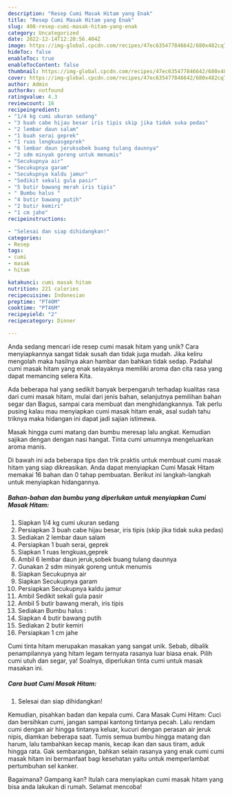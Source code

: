 ```yaml
---
description: "Resep Cumi Masak Hitam yang Enak"
title: "Resep Cumi Masak Hitam yang Enak"
slug: 408-resep-cumi-masak-hitam-yang-enak
category: Uncategorized
date: 2022-12-14T12:20:56.404Z
image: https://img-global.cpcdn.com/recipes/47ec635477846642/680x482cq70/cumi-masak-hitam-foto-resep-utama.jpg
hideToc: false
enableToc: true
enableTocContent: false
thumbnail: https://img-global.cpcdn.com/recipes/47ec635477846642/680x482cq70/cumi-masak-hitam-foto-resep-utama.jpg
cover: https://img-global.cpcdn.com/recipes/47ec635477846642/680x482cq70/cumi-masak-hitam-foto-resep-utama.jpg
author: Admin
authorAv: notfound
ratingvalue: 4.3
reviewcount: 16
recipeingredient:
- "1/4 kg cumi ukuran sedang"
- "3 buah cabe hijau besar iris tipis skip jika tidak suka pedas"
- "2 lembar daun salam"
- "1 buah serai geprek"
- "1 ruas lengkuasgeprek"
- "6 lembar daun jeruksobek buang tulang daunnya"
- "2 sdm minyak goreng untuk menumis"
- "Secukupnya air"
- "Secukupnya garam"
- "Secukupnya kaldu jamur"
- "Sedikit sekali gula pasir"
- "5 butir bawang merah iris tipis"
- " Bumbu halus "
- "4 butir bawang putih"
- "2 butir kemiri"
- "1 cm jahe"
recipeinstructions:

- "Selesai dan siap dihidangkan!"
categories:
- Resep
tags:
- cumi
- masak
- hitam

katakunci: cumi masak hitam 
nutrition: 221 calories
recipecuisine: Indonesian
preptime: "PT40M"
cooktime: "PT46M"
recipeyield: "2"
recipecategory: Dinner

---
```





Anda sedang mencari ide resep cumi masak hitam yang unik? Cara menyiapkannya sangat tidak susah dan tidak juga mudah. Jika keliru mengolah maka hasilnya akan hambar dan bahkan tidak sedap. Padahal cumi masak hitam yang enak selayaknya memiliki aroma dan cita rasa yang dapat memancing selera Kita.





Ada beberapa hal yang sedikit banyak berpengaruh terhadap kualitas rasa dari cumi masak hitam, mulai dari jenis bahan, selanjutnya pemilihan bahan segar dan Bagus, sampai cara membuat dan menghidangkannya. Tak perlu pusing kalau mau menyiapkan cumi masak hitam enak,      asal sudah tahu triknya maka hidangan ini dapat jadi sajian istimewa.














Masak hingga cumi matang dan bumbu meresap lalu angkat. Kemudian sajikan dengan dengan nasi hangat. Tinta cumi umumnya mengeluarkan aroma manis.






Di bawah ini ada beberapa tips dan trik praktis untuk membuat cumi masak hitam yang siap dikreasikan. Anda dapat menyiapkan Cumi Masak Hitam memakai 16 bahan dan 0 tahap pembuatan. Berikut ini langkah-langkah untuk menyiapkan hidangannya.

<!--inarticleads1-->

##### Bahan-bahan dan bumbu yang diperlukan untuk menyiapkan Cumi Masak Hitam:

1. Siapkan 1/4 kg cumi ukuran sedang
1. Persiapkan 3 buah cabe hijau besar, iris tipis (skip jika tidak suka pedas)
1. Sediakan 2 lembar daun salam
1. Persiapkan 1 buah serai, geprek
1. Siapkan 1 ruas lengkuas,geprek
1. Ambil 6 lembar daun jeruk,sobek buang tulang daunnya
1. Gunakan 2 sdm minyak goreng untuk menumis
1. Siapkan Secukupnya air
1. Siapkan Secukupnya garam
1. Persiapkan Secukupnya kaldu jamur
1. Ambil Sedikit sekali gula pasir
1. Ambil 5 butir bawang merah, iris tipis
1. Sediakan  Bumbu halus :
1. Siapkan 4 butir bawang putih
1. Sediakan 2 butir kemiri
1. Persiapkan 1 cm jahe


Cumi tinta hitam merupakan masakan yang sangat unik. Sebab, dibalik penampilannya yang hitam legam ternyata rasanya luar biasa enak. Pilih cumi utuh dan segar, ya! Soalnya, diperlukan tinta cumi untuk masak masakan ini. 

<!--inarticleads2-->

##### Cara buat Cumi Masak Hitam:


1. Selesai dan siap dihidangkan!

Kemudian, pisahkan badan dan kepala cumi. Cara Masak Cumi Hitam: Cuci dan bersihkan cumi, jangan sampai kantong tintanya pecah. Lalu rendam cumi dengan air hingga tintanya keluar, kucuri dengan perasan air jeruk nipis, diamkan beberapa saat. Tumis semua bumbu hingga matang dan harum, lalu tambahkan kecap manis, kecap ikan dan saus tiram, aduk hingga rata. Gak sembarangan, bahkan selain rasanya yang enak cumi cumi masak hitam ini bermanfaat bagi kesehatan yaitu untuk memperlambat pertumbuhan sel kanker. 

Bagaimana? Gampang kan? Itulah cara menyiapkan cumi masak hitam yang bisa anda lakukan di rumah. Selamat mencoba!
